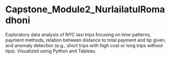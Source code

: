 # Capstone_Module2_NurlailatulRomadhoni
Exploratory data analysis of NYC taxi trips focusing on time patterns, payment methods, relation between distance to total payment and tip given, and anomaly detection (e.g., short trips with high cost or long trips without tips). Visualized using Python and Tableau.
